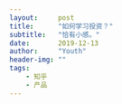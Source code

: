 ```yaml
---
layout:     post
title:      "如何学习投资？"
subtitle:   "恰有小感。"
date:       2019-12-13
author:     "Youth"
header-img: ""
tags:
    - 知乎
    - 产品
---
```


